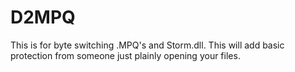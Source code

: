 # D2MPQ
 This is for byte switching .MPQ's and Storm.dll. This will add basic protection from someone just plainly opening your files.
